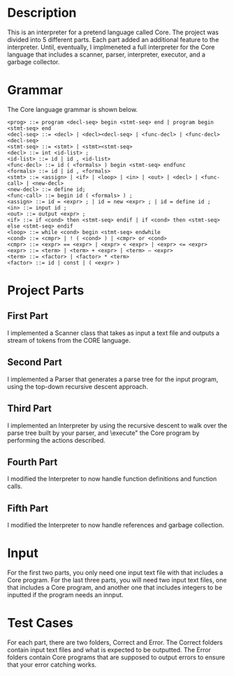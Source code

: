 # Description
This is an interpreter for a pretend language called Core. The project was divided into 5 different parts. Each part added an additional feature 
to the interpreter. Until, eventually, I implmeneted a full interpreter for the Core language that includes a scanner, parser, interpreter, executor, 
and a garbage collector. 

# Grammar
The Core language grammar is shown below.

    <prog> ::= program <decl-seq> begin <stmt-seq> end | program begin <stmt-seq> end
    <decl-seq> ::= <decl> | <decl><decl-seq> | <func-decl> | <func-decl><decl-seq>
    <stmt-seq> ::= <stmt> | <stmt><stmt-seq>
    <decl> ::= int <id-list> ;
    <id-list> ::= id | id , <id-list>
    <func-decl> ::= id ( <formals> ) begin <stmt-seq> endfunc
    <formals> ::= id | id , <formals>
    <stmt> ::= <assign> | <if> | <loop> | <in> | <out> | <decl> | <func-call> | <new-decl>
    <new-decl> ::= define id;
    <func-call> ::= begin id ( <formals> ) ;
    <assign> ::= id = <expr> ; | id = new <expr> ; | id = define id ;
    <in> ::= input id ;
    <out> ::= output <expr> ;
    <if> ::= if <cond> then <stmt-seq> endif | if <cond> then <stmt-seq> else <stmt-seq> endif
    <loop> ::= while <cond> begin <stmt-seq> endwhile
    <cond> ::= <cmpr> | ! ( <cond> ) | <cmpr> or <cond>
    <cmpr> ::= <expr> == <expr> | <expr> < <expr> | <expr> <= <expr>
    <expr> ::= <term> | <term> + <expr> | <term> – <expr>
    <term> ::= <factor> | <factor> * <term>
    <factor> ::= id | const | ( <expr> )

# Project Parts
## First Part 
I implemented a Scanner class that takes as input a text file and outputs a stream of tokens from the CORE language.

## Second Part
I implemented a Parser that generates a parse tree for the input program, using the top-down recursive descent approach.

## Third Part
I implemented an Interpreter by using the recursive descent to walk over the parse tree built by your parser, and \execute" the Core program by 
performing the actions described.

## Fourth Part
I modified the Interpreter to now handle function definitions and function calls.

## Fifth Part
I modified the Interpreter to now handle references and garbage collection. 

# Input 
For the first two parts, you only need one input text file with that includes a Core program.
For the last three parts, you will need two input text files, one that includes a Core program, and another one that includes integers to be inputted 
if the program needs an innput.

# Test Cases
For each part, there are two folders, Correct and Error. The Correct folders contain input text files and what is expected to be outputted. The Error folders 
contain Core programs that are supposed to output errors to ensure that your error catching works.
